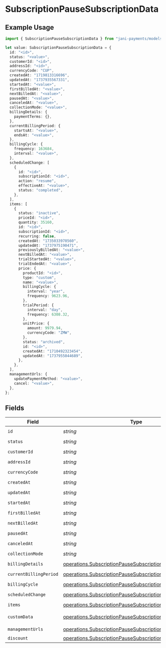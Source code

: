 # SubscriptionPauseSubscriptionData

## Example Usage

```typescript
import { SubscriptionPauseSubscriptionData } from "jani-payments/models/operations";

let value: SubscriptionPauseSubscriptionData = {
  id: "<id>",
  status: "<value>",
  customerId: "<id>",
  addressId: "<id>",
  currencyCode: "CUP",
  createdAt: "1719813316696",
  updatedAt: "1737935567331",
  startedAt: "<value>",
  firstBilledAt: "<value>",
  nextBilledAt: "<value>",
  pausedAt: "<value>",
  canceledAt: "<value>",
  collectionMode: "<value>",
  billingDetails: {
    paymentTerms: {},
  },
  currentBillingPeriod: {
    startsAt: "<value>",
    endsAt: "<value>",
  },
  billingCycle: {
    frequency: 163684,
    interval: "<value>",
  },
  scheduledChange: [
    {
      id: "<id>",
      subscriptionId: "<id>",
      action: "resume",
      effectiveAt: "<value>",
      status: "completed",
    },
  ],
  items: [
    {
      status: "inactive",
      priceId: "<id>",
      quantity: 35160,
      id: "<id>",
      subscriptionId: "<id>",
      recurring: false,
      createdAt: "1735033970560",
      updatedAt: "1737975190471",
      previouslyBilledAt: "<value>",
      nextBilledAt: "<value>",
      trialStartedAt: "<value>",
      trialEndedAt: "<value>",
      price: {
        productId: "<id>",
        type: "custom",
        name: "<value>",
        billingCycle: {
          interval: "year",
          frequency: 9623.96,
        },
        trialPeriod: {
          interval: "day",
          frequency: 6308.32,
        },
        unitPrice: {
          amount: 9979.94,
          currencyCode: "ZMW",
        },
        status: "archived",
        id: "<id>",
        createdAt: "1710492323454",
        updatedAt: "1737955044689",
      },
    },
  ],
  managementUrls: {
    updatePaymentMethod: "<value>",
    cancel: "<value>",
  },
};
```

## Fields

| Field                                                                                                                                        | Type                                                                                                                                         | Required                                                                                                                                     | Description                                                                                                                                  |
| -------------------------------------------------------------------------------------------------------------------------------------------- | -------------------------------------------------------------------------------------------------------------------------------------------- | -------------------------------------------------------------------------------------------------------------------------------------------- | -------------------------------------------------------------------------------------------------------------------------------------------- |
| `id`                                                                                                                                         | *string*                                                                                                                                     | :heavy_check_mark:                                                                                                                           | N/A                                                                                                                                          |
| `status`                                                                                                                                     | *string*                                                                                                                                     | :heavy_check_mark:                                                                                                                           | N/A                                                                                                                                          |
| `customerId`                                                                                                                                 | *string*                                                                                                                                     | :heavy_check_mark:                                                                                                                           | N/A                                                                                                                                          |
| `addressId`                                                                                                                                  | *string*                                                                                                                                     | :heavy_check_mark:                                                                                                                           | N/A                                                                                                                                          |
| `currencyCode`                                                                                                                               | *string*                                                                                                                                     | :heavy_check_mark:                                                                                                                           | N/A                                                                                                                                          |
| `createdAt`                                                                                                                                  | *string*                                                                                                                                     | :heavy_check_mark:                                                                                                                           | N/A                                                                                                                                          |
| `updatedAt`                                                                                                                                  | *string*                                                                                                                                     | :heavy_check_mark:                                                                                                                           | N/A                                                                                                                                          |
| `startedAt`                                                                                                                                  | *string*                                                                                                                                     | :heavy_check_mark:                                                                                                                           | N/A                                                                                                                                          |
| `firstBilledAt`                                                                                                                              | *string*                                                                                                                                     | :heavy_check_mark:                                                                                                                           | N/A                                                                                                                                          |
| `nextBilledAt`                                                                                                                               | *string*                                                                                                                                     | :heavy_check_mark:                                                                                                                           | N/A                                                                                                                                          |
| `pausedAt`                                                                                                                                   | *string*                                                                                                                                     | :heavy_check_mark:                                                                                                                           | N/A                                                                                                                                          |
| `canceledAt`                                                                                                                                 | *string*                                                                                                                                     | :heavy_check_mark:                                                                                                                           | N/A                                                                                                                                          |
| `collectionMode`                                                                                                                             | *string*                                                                                                                                     | :heavy_check_mark:                                                                                                                           | N/A                                                                                                                                          |
| `billingDetails`                                                                                                                             | [operations.SubscriptionPauseSubscriptionBillingDetails](../../models/operations/subscriptionpausesubscriptionbillingdetails.md)             | :heavy_check_mark:                                                                                                                           | N/A                                                                                                                                          |
| `currentBillingPeriod`                                                                                                                       | [operations.SubscriptionPauseSubscriptionCurrentBillingPeriod](../../models/operations/subscriptionpausesubscriptioncurrentbillingperiod.md) | :heavy_check_mark:                                                                                                                           | N/A                                                                                                                                          |
| `billingCycle`                                                                                                                               | [operations.SubscriptionPauseSubscriptionBillingCycle](../../models/operations/subscriptionpausesubscriptionbillingcycle.md)                 | :heavy_check_mark:                                                                                                                           | N/A                                                                                                                                          |
| `scheduledChange`                                                                                                                            | [operations.SubscriptionPauseSubscriptionScheduledChange](../../models/operations/subscriptionpausesubscriptionscheduledchange.md)[]         | :heavy_check_mark:                                                                                                                           | N/A                                                                                                                                          |
| `items`                                                                                                                                      | [operations.SubscriptionPauseSubscriptionItems](../../models/operations/subscriptionpausesubscriptionitems.md)[]                             | :heavy_check_mark:                                                                                                                           | N/A                                                                                                                                          |
| `customData`                                                                                                                                 | [operations.SubscriptionPauseSubscriptionCustomData](../../models/operations/subscriptionpausesubscriptioncustomdata.md)                     | :heavy_minus_sign:                                                                                                                           | Any valid JSON value                                                                                                                         |
| `managementUrls`                                                                                                                             | [operations.SubscriptionPauseSubscriptionManagementUrls](../../models/operations/subscriptionpausesubscriptionmanagementurls.md)             | :heavy_check_mark:                                                                                                                           | N/A                                                                                                                                          |
| `discount`                                                                                                                                   | [operations.SubscriptionPauseSubscriptionDiscount](../../models/operations/subscriptionpausesubscriptiondiscount.md)                         | :heavy_minus_sign:                                                                                                                           | N/A                                                                                                                                          |